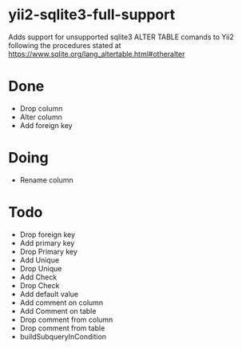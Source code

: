 # yii2-sqlite3-full-support

Adds support for unsupported sqlite3 ALTER TABLE comands to Yii2 following the procedures stated at https://www.sqlite.org/lang_altertable.html#otheralter

# Done
- Drop column
- Alter column
- Add foreign key

# Doing
- Rename column

# Todo
- Drop foreign key
- Add primary key
- Drop Primary key
- Add Unique
- Drop Unique
- Add Check
- Drop Check
- Add default value
- Add comment on column
- Add Comment on table
- Drop comment from column
- Drop comment from table
- buildSubqueryInCondition


